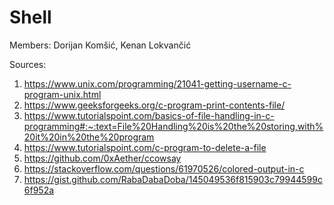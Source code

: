 # Shell

Members: Dorijan Komšić, Kenan Lokvančić

Sources: 
1. https://www.unix.com/programming/21041-getting-username-c-program-unix.html
2. https://www.geeksforgeeks.org/c-program-print-contents-file/
3. https://www.tutorialspoint.com/basics-of-file-handling-in-c-programming#:~:text=File%20Handling%20is%20the%20storing,with%20it%20in%20the%20program
4. https://www.tutorialspoint.com/c-program-to-delete-a-file
5. https://github.com/0xAether/ccowsay
6. https://stackoverflow.com/questions/61970526/colored-output-in-c
7. https://gist.github.com/RabaDabaDoba/145049536f815903c79944599c6f952a